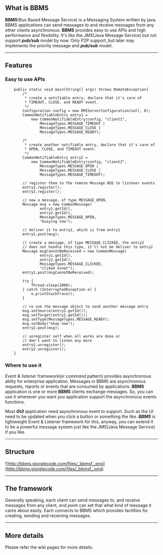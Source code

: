 ## What is BBMS ##
**BBMS**(Bus Based Message Service) is a Messaging System written by java. BBMS applications can send messages to and receive messages from any other clients asynchronous.
**BBMS** provides easy to use APIs and high performance and flexibility. It's like the _JMS_(Java Message Service) but not support **_pub/sub_** model by now. Only P2P support, but later may implements the priority message and **_pub/sub_** model.

---

## Features ##
### Easy to use APIs ###
```
	public static void main(String[] args) throws RemoteException{
		/*
		 * create a notifiable entry, declare that it's care of
		 * TIMEOUT, CLOSE, and READY event.
		 */
		Configuration config = new RMIServerConfiguration(null, 0);
		CommonNotifiableEntry entry1 = 
			new CommonNotifiableEntry(config, "client1", 
				MessageTypes.MESSAGE_TIMEOUT | 
				MessageTypes.MESSAGE_CLOSE | 
				MessageTypes.MESSAGE_READY);
		
		/*
		 * create another notifiable entry, declare that it's care of
		 * OPEN, CLOSE, and TIMEOUT event.
		 */
		CommonNotifiableEntry entry2 = 
			new CommonNotifiableEntry(config, "client2", 
				MessageTypes.MESSAGE_OPEN | 
				MessageTypes.MESSAGE_CLOSE | 
				MessageTypes.MESSAGE_TIMEOUT);
		
		// register them to the remote Message BUS to listener events
		entry1.register();
		entry2.register();
		
		// new a message, of type MESSAGE_OPEN.
		Message msg = new CommonMessage(
				entry1.getId(),
				entry2.getId(),
				MessageTypes.MESSAGE_OPEN,
				"busying now");
		
		// deliver it to entry2, which is from entry1
		entry1.post(msg);
		
		// create a message, of type MESSAGE_CLICKED, the entry2
		// does not handle this type, it'll not be deliver to entry2
		Message msgCannotBeReceived = new CommonMessage(
				entry1.getId(),
				entry2.getId(),
				MessageTypes.MESSAGE_CLICKED,
				"cliked evnet");
		entry1.post(msgCannotBeReceived);
		
		try {
			Thread.sleep(2000);
		} catch (InterruptedException e) {
			e.printStackTrace();
		}
		
		// re use the message object to send another message entry
		msg.setSource(entry2.getId());
		msg.setTarget(entry1.getId());
		msg.setType(MessageTypes.MESSAGE_READY);
		msg.setBody("okay now");
		entry2.post(msg);
		
		// unregister self when all works are done or 
		// don't want to listen any more
		entry1.unregister();
		entry2.unregister();
	}
```
### Where to use it ###
_Event & listener_ framework(or _command_ pattern) provides asynchronous ablity for enterprise application. Messages in BBMS are asynchronous requests, reports or events that are consumed by applications. **BBMS** application is one or more **BBMS** clients exchange messages. So, you can use it whenever you want you application support the asynchronous events functions.

Most **_GUI_** application need asynchronous event to support. Such as the UI need to be updated when you click a button or something the like. **_BBMS_** is lightweight Event & Listener framework for this, anyway, you can extend it to be a powerful message system just like the JMS(Java Message Service) if you like.


---

## Structure ##
![http://bbms.googlecode.com/files/_bbmsf_.png](http://bbms.googlecode.com/files/_bbmsf_.png)

---

## The framework ##
Generally speaking, each client can send messages to, and receive messages from any client, end point can set that what kind of message it cares about easily. Each connects to BBMS which provides facilities for creating, sending and receiving messages.

---

## More details ##
Please refer the wiki pages for more details.